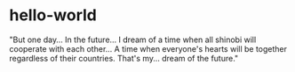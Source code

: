 # hello-world

"But one day… In the future… I dream of a time when all shinobi will cooperate with each other… A time when everyone's hearts will be together regardless of their countries. That's my… dream of the future."
